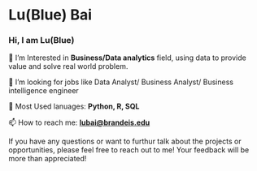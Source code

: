 # Lu(Blue) Bai

<!--
**Bluebai22/Bluebai22** is a ✨ _special_ ✨ repository because its `README.md` (this file) appears on your GitHub profile.

Here are some ideas to get you started:

- 🔭 I’m currently working on ...
- 🌱 I’m currently learning ...
- 👯 I’m looking to collaborate on ...
- 🤔 I’m looking for help with ...
- 💬 Ask me about ...
- 📫 How to reach me: ...
- 😄 Pronouns: ...
- ⚡ Fun fact: ...
-->

### Hi, I am Lu(Blue)
🌱 I’m Interested in **Business/Data analytics** field, using data to provide value and solve real world problem.

👯 I’m looking for jobs like Data Analyst/ Business Analyst/ Business intelligence engineer

🔭 Most Used lanuages: **Python, R, SQL**

📫 How to reach me: **lubai@brandeis.edu**

If you have any questions or want to furthur talk about the projects or opportunities, please feel free to reach out to me!
Your feedback will be more than appreciated!
